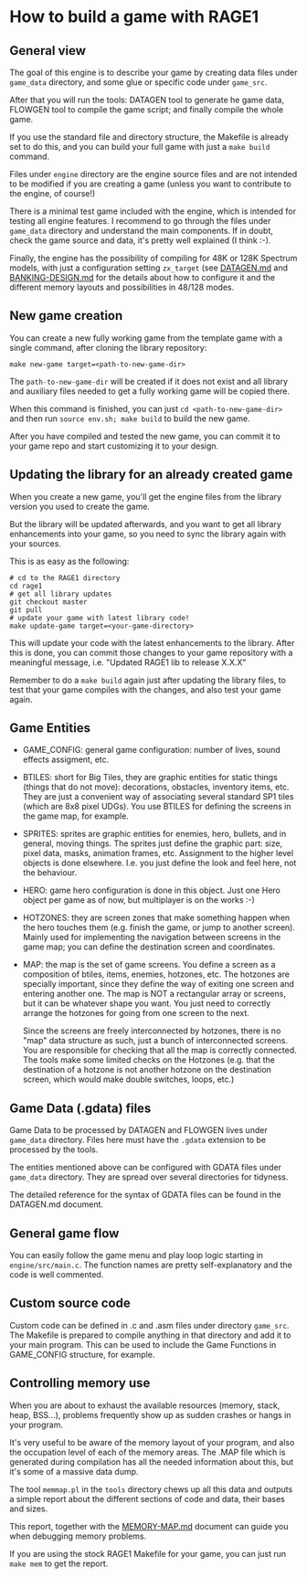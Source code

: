 # How to build a game with RAGE1

## General view

The goal of this engine is to describe your game by creating data files
under `game_data` directory, and some glue or specific code under
`game_src`.

After that you will run the tools: DATAGEN tool to generate he game data,
FLOWGEN tool to compile the game script; and finally compile the whole game.

If you use the standard file and directory structure, the Makefile is
already set to do this, and you can build your full game with just a `make
build` command.

Files under `engine` directory are the engine source files and are not
intended to be modified if you are creating a game (unless you want to
contribute to the engine, of course!)

There is a minimal test game included with the engine, which is intended for
testing all engine features.  I recommend to go through the files under
`game_data` directory and understand the main components.  If in doubt,
check the game source and data, it's pretty well explained (I think :-).

Finally, the engine has the possibility of compiling for 48K or 128K
Spectrum models, with just a configuration setting `zx_target` (see
[DATAGEN.md](DATAGEN.md) and [BANKING-DESIGN.md](BANKING-DESIGN.md) for the
details about how to configure it and the different memory layouts and
possibilities in 48/128 modes.

## New game creation

You can create a new fully working game from the template game with a single
command, after cloning the library repository:

```
make new-game target=<path-to-new-game-dir>
```

The `path-to-new-game-dir` will be created if it does not exist and all
library and auxiliary files needed to get a fully working game will be
copied there.

When this command is finished, you can just `cd <path-to-new-game-dir>` and
then run  `source env.sh; make build` to build the new game.

After you have compiled and tested the new game, you can commit it to your
game repo and start customizing it to your design.

## Updating the library for an already created game

When you create a new game, you'll get the engine files from the library
version you used to create the game.

But the library will be updated afterwards, and you want to get all library
enhancements into your game, so you need to sync the library again with your
sources.

This is as easy as the following:

```
# cd to the RAGE1 directory
cd rage1
# get all library updates
git checkout master
git pull
# update your game with latest library code!
make update-game target=<your-game-directory>
```

This will update your code with the latest enhancements to the library.
After this is done, you can commit those changes to your game repository
with a meaningful message, i.e. "Updated RAGE1 lib to release X.X.X"

Remember to do a `make build` again just after updating the library files,
to test that your game compiles with the changes, and also test your game
again.

## Game Entities

* GAME_CONFIG: general game configuration: number of lives, sound effects
  assigment, etc.

* BTILES: short for Big Tiles, they are graphic entities for static things
  (things that do not move): decorations, obstacles, inventory items, etc. 
  They are just a convenient way of associating several standard
  SP1 tiles (which are 8x8 pixel UDGs). You use BTILES for defining the
  screens in the game map, for example.

* SPRITES: sprites are graphic entities for enemies, hero, bullets, and in
  general, moving things.  The sprites just define the graphic part: size,
  pixel data, masks, animation frames, etc.  Assignment to the higher level
  objects is done elsewhere.  I.e.  you just define the look and feel here,
  not the behaviour.

* HERO: game hero configuration is done in this object.  Just one Hero
  object per game as of now, but multiplayer is on the works :-)

* HOTZONES: they are screen zones that make something happen when the hero
  touches them (e.g.  finish the game, or jump to another screen).  Mainly
  used for implementing the navigation between screens in the game map; you
  can define the destination screen and coordinates.

* MAP: the map is the set of game screens.  You define a screen as a
  composition of btiles, items, enemies, hotzones, etc.  The hotzones are
  specially important, since they define the way of exiting one screen and
  entering another one.  The map is NOT a rectangular array or screens, but
  it can be whatever shape you want.  You just need to correctly arrange the
  hotzones for going from one screen to the next.

  Since the screens are freely interconnected by hotzones, there is no "map"
  data structure as such,  just a bunch of interconnected screens.  You are
  responsible for checking that all the map is correctly connected.  The
  tools make some limited checks on the Hotzones (e.g.  that the destination
  of a hotzone is not another hotzone on the destination screen, which would
  make double switches, loops, etc.)

## Game Data (.gdata) files

Game Data to be processed by DATAGEN and FLOWGEN lives under `game_data`
directory.  Files here must have the `.gdata` extension to be processed by
the tools.

The entities mentioned above can be configured with GDATA files under
`game_data` directory.  They are spread over several directories for
tidyness.

The detailed reference for the syntax of GDATA files can be found in the
DATAGEN.md document.

## General game flow

You can easily follow the game menu and play loop logic starting in
`engine/src/main.c`.  The function names are pretty self-explanatory and the
code is well commented.

## Custom source code

Custom code can be defined in .c and .asm files under directory `game_src`. 
The Makefile is prepared to compile anything in that directory and add it to
your main program.  This can be used to include the Game Functions in
GAME_CONFIG structure, for example.

## Controlling memory use

When you are about to exhaust the available resources (memory, stack, heap,
BSS...), problems frequently show up as sudden crashes or hangs in your
program.

It's very useful to be aware of the memory layout of your program, and also
the occupation level of each of the memory areas.  The .MAP file which is
generated during compilation has all the needed information about this, but
it's some of a massive data dump.

The tool `memmap.pl` in the `tools` directory chews up all this data and
outputs a simple report about the different sections of code and data, their
bases and sizes.

This report, together with the [MEMORY-MAP.md](MEMORY-MAP.md) document can
guide you when debugging memory problems.

If you are using the stock RAGE1 Makefile for your game, you can just run
`make mem` to get the report.